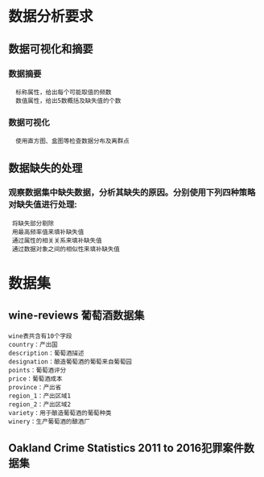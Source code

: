 # 数据分析要求
## 数据可视化和摘要
### 数据摘要
      标称属性，给出每个可能取值的频数
      数值属性，给出5数概括及缺失值的个数
### 数据可视化
      使用直方图、盒图等检查数据分布及离群点
## 数据缺失的处理
### 观察数据集中缺失数据，分析其缺失的原因。分别使用下列四种策略对缺失值进行处理:
     将缺失部分剔除
     用最高频率值来填补缺失值
     通过属性的相关关系来填补缺失值    
     通过数据对象之间的相似性来填补缺失值

# 数据集
## wine-reviews 葡萄酒数据集
    wine表共含有10个字段
    country：产出国
    description：葡萄酒描述
    designation：酿造葡萄酒的葡萄来自葡萄园
    points：葡萄酒评分
    price：葡萄酒成本
    province：产出省
    region_1：产出区域1
    region_2：产出区域2
    variety：用于酿造葡萄酒的葡萄种类
    winery：生产葡萄酒的酿酒厂
## Oakland Crime Statistics 2011 to 2016犯罪案件数据集
